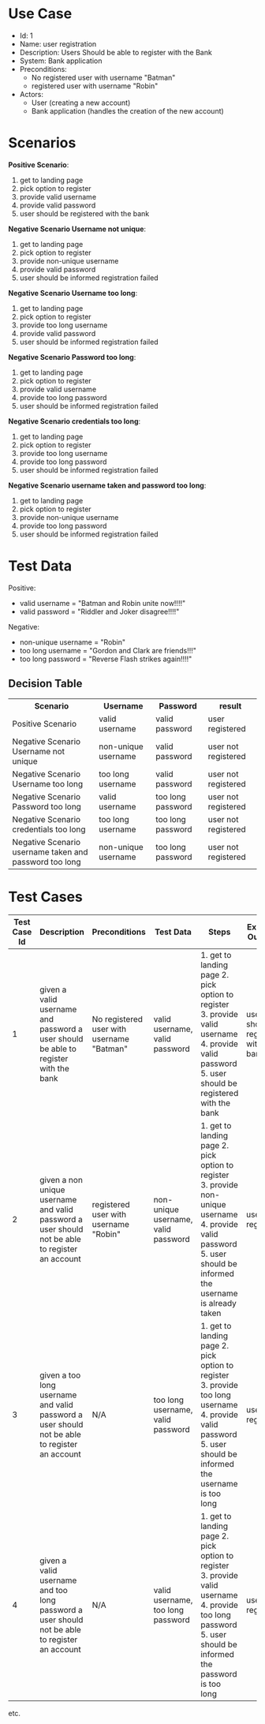 # Use Case
- Id: 1
- Name: user registration
- Description: Users Should be able to register with the Bank
- System: Bank application
- Preconditions:
    - No registered user with username "Batman"
    - registered user with username "Robin"
- Actors:
    - User (creating a new account)
    - Bank application (handles the creation of the new account)

# Scenarios
**Positive Scenario**:
1. get to landing page
2. pick option to register
3. provide valid username
4. provide valid password
5. user should be registered with the bank

**Negative Scenario Username not unique**:
1. get to landing page
2. pick option to register
3. provide non-unique username
4. provide valid password
5. user should be informed registration failed

**Negative Scenario Username too long**:
1. get to landing page
2. pick option to register
3. provide too long username
4. provide valid password
5. user should be informed registration failed

**Negative Scenario Password too long**:
1. get to landing page
2. pick option to register
3. provide valid username
4. provide too long password
5. user should be informed registration failed

**Negative Scenario credentials too long**:
1. get to landing page
2. pick option to register
3. provide too long username
4. provide too long password
5. user should be informed registration failed

**Negative Scenario username taken and password too long**:
1. get to landing page
2. pick option to register
3. provide non-unique username
4. provide too long password
5. user should be informed registration failed

# Test Data
Positive:
- valid username = "Batman and Robin unite now!!!!"
- valid password = "Riddler and Joker disagree!!!!"

Negative:
- non-unique username = "Robin"
- too long username = "Gordon and Clark are friends!!!"
- too long password = "Reverse Flash strikes again!!!!"

## Decision Table
<table>
    <tr>
        <th>Scenario</th><th>Username</th><th>Password</th><th>result</th>
    </tr>
    <tr>
        <td>Positive Scenario</td><td>valid username</td><td>valid password</td><td>user registered</td>
    </tr>
    <tr>
        <td>Negative Scenario Username not unique</td><td>non-unique username</td><td>valid password</td><td>user not registered</td>
    </tr>
    <tr>
        <td>Negative Scenario Username too long</td><td>too long username</td><td>valid password</td><td>user not registered</td>
    </tr>
    <tr>
        <td>Negative Scenario Password too long</td><td>valid username</td><td>too long password</td><td>user not registered</td>
    </tr>
    <tr>
        <td>Negative Scenario credentials too long</td><td>too long username</td><td>too long password</td><td>user not registered</td>
    </tr>
    <tr>
        <td>Negative Scenario username taken and password too long</td><td>non-unique username</td><td>too long password</td><td>user not registered</td>
    </tr>
</table>

# Test Cases
|Test Case Id|Description|Preconditions|Test Data|Steps|Expected Outcome|Actual Outcome|Tester|Status|
|------------|-----------|-------------|---------|-----|----------------|--------------|------|------|
|1|given a valid username and password a user should be able to register with the bank|No registered user with username "Batman"|valid username, valid password|1. get to landing page 2. pick option to register 3. provide valid username 4. provide valid password 5. user should be registered with the bank|user should be registered with the bank|TBD|Alfred|In Progress|
|2|given a non unique username and valid password a user should not be able to register an account|registered user with username "Robin"|non-unique username, valid password|1. get to landing page 2. pick option to register 3. provide non-unique username 4. provide valid password 5. user should be informed the username is already taken|user not registered|TBD|Alfred|In Progress|
|3|given a too long username and valid password a user should not be able to register an account|N/A|too long username, valid password|1. get to landing page 2. pick option to register 3. provide too long username 4. provide valid password 5. user should be informed the username is too long|user not registered|TBD|Alfred|In Progress|
|4|given a valid username and too long password a user should not be able to register an account|N/A|valid username, too long password|1. get to landing page 2. pick option to register 3. provide valid username 4. provide too long password 5. user should be informed the password is too long|user not registered|TBD|Alfred|In Progress|
etc.